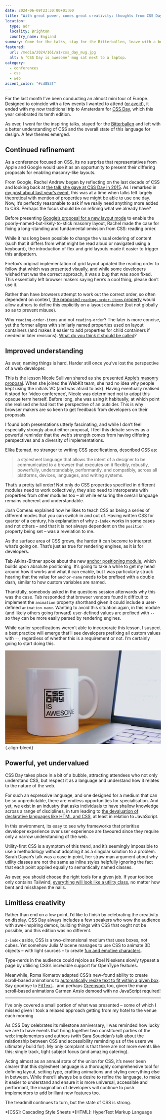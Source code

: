 ```yaml
---
date: 2024-06-09T23:30:00+01:00
title: "With great power, comes great creativity: thoughts from CSS Day 2024"
location:
  type: adr
  locality: Brighton
  country_name: England
summary: Come for the talks, stay for the Bitterballen, leave with a better understanding of a beautifully comprehensive tool for design.
featured:
  url: /media/2024/161/a1/css_day_mug.jpg
  alt: A ‘CSS Day is awesome’ mug sat next to a laptop.
category:
  - conferences
  - css
  - web
accent_color: "#cd853f"
---
```


For the last month I’ve been conducting an almost mini tour of Europe. Designed to coincide with a few events I wanted to attend ([or avoid][2]), it ended with my now traditional trip to Amsterdam for [CSS Day][1], which this year celebrated its tenth edition.

As ever, I went for the inspiring talks, stayed for the [Bitterballen][3] and left with a better understanding of CSS and the overall state of this language for design. A few themes emerged.

## Continued refinement

As a conference focused on CSS, its no surprise that representatives from Apple and Google would use it as an opportunity to present their differing proposals for enabling masonry-like layouts.

From Google, Rachel Andrew began by reflecting on the last decade of CSS and looking back at [the talk she gave at CSS Day in 2015][4]. As I remarked in [my post about last year’s event][5], this was at a time when talks felt largely theoretical with mention of properties we might be able to use one day. Now, it’s perfectly reasonable to ask if we really need anything more added to CSS. Perhaps the focus should be on refining what we already have?

Before presenting [Google’s proposal for a new layout mode][6] to enable the poorly-named-but-likely-to-stick masonry layout, Rachel made the case for fixing a long-standing and fundamental omission from CSS: reading order.

While it has long been possible to change the visual ordering of content (such that it differs from what might be read aloud or navigated using a keyboard), the introduction of flex and grid layouts made it easier to trigger this antipattern.

Firefox’s original implementation of grid layout updated the reading order to follow that which was presented visually, and while some developers wished that was the correct approach, it was a bug that was soon fixed. This essentially left browser makers saying here’s a cool thing, please don’t use it.

Rather than have browsers attempt to work out the correct order, so often dependent on context, [the proposed `reading-order-items` property][7] would allow authors to define this explicitly on a layout container (but not globally so as to prevent misuse).

Why `reading-order-items` and not `reading-order`? The later is more concise, yet the former aligns with similarly named properties used on layout containers (and makes it easier to add properties for child containers if needed in later revisions). [What do you think it should be called][8]?

## Improved understanding

As ever, naming things is hard. Harder still once you’ve lost the perspective of a web developer.

This is the lesson Nicole Sullivan shared as she presented [Apple’s masonry proposal][9]. When she joined the WebKit team, she had no idea why people kept using the initials VC (and was afraid to ask). Having eventually realised it stood for ‘video conference’, Nicole was determined not to adopt this opaque term herself. Before long, she was using it habitually, at which point she realised she had lost the perspective of an outsider. This is why browser makers are so keen to get feedback from developers on their proposals.

I found both presentations utterly fascinating, and while I don’t feel especially strongly about either proposal, I feel this debate serves as a powerful reminder that the web’s strength comes from having differing perspectives and a diversity of implementations.

Elika Etemad, no stranger to writing CSS specifications, described CSS as:

> a stylesheet language that allows the intent of a designer to be communicated to a browser that executes on it flexibly, robustly, powerfully, understandably, performantly, and compatibly, across all platforms, devices, languages, and writing systems.

That’s a pretty tall order! Not only do CSS properties specified in different modules need to work collectively, they also need to interoperate with properties from other modules too – all while ensuring the overall language remains coherent and understandable.

Josh Comeau explained how he likes to teach CSS as being a series of different modes that you can switch in and out of. Having written CSS for quarter of a century, his explanation of why `z-index` works in some cases and not others – and that it is not always dependent on the `position` property being set – was a revelation to me.

As the surface area of CSS grows, the harder it can become to interpret what’s going on. That’s just as true for rendering engines, as it is for developers.

Tab Atkins-Bittner spoke about the new [anchor positioning module][10], which builds upon absolute positioning. It’s going to take a while to get my head around how it works and what it can enable, but I was particularly struck hearing that the value for `anchor-name` needs to be prefixed with a double dash, similar to how custom variables are named.

Thankfully, somebody asked in the questions session afterwards why this was the case. Tab responded that browser vendors found it difficult to implement the `animation` property shorthand given it could include a user-defined `animation-name`. Wanting to avoid this situation again, in this module (and likely others going forward) user-defined values are prefixed with `--` so they can be more easily parsed by rendering engines.

While earlier specifications weren’t able to incorporate this lesson, I suspect a best practice will emerge that’ll see developers prefixing all custom values with `--`, regardless of whether this is a requirement or not. I’m certainly going to start doing this.

![A white mug with a variation of the ‘CSS is awesome’ logo on it, adapted to say CSS Day is awesome.](/media/2024/161/a1/css_day_mug.jpg "CSS Day is awesome – and I now have a mug to prove it.")
{.align-bleed}

## Powerful, yet undervalued

CSS Day takes place in a bit of a bubble, attracting attendees who not only understand CSS, but respect it as a language and understand how it relates to the nature of the web.

For such an expressive language, and one designed for a medium that can be so unpredictable, there are endless opportunities for specialisation. And yet, we exist in an industry that asks individuals to have shallow knowledge across a range of disciplines, in turn leading to [the devaluation of declarative languages like HTML and CSS][11], at least in relation to JavaScript.

In this environment, its easy to see why frameworks that prioritise developer experience over user experience are favoured since they require only a narrow understanding of the web.

Utility-first CSS is a symptom of this trend, and it’s seemingly impossible to use a methodology without adopting it as a singular solution to a problem. Sarah Dayan’s talk was a case in point, her straw man argument about why utility classes are not the same as inline styles helpfully ignoring the fact that each point applied equally to semantically named classes.

As ever, you should choose the right tools for a given job. If your toolbox only contains Tailwind, [everything will look like a utility class][12], no matter how bent and misshapen the nails.

## Limitless creativity

Rather than end on a low point, I’d like to finish by celebrating the creativity on display. CSS Day always includes a few speakers who wow the audience with awe-inspiring demos, building things with CSS that ought not be possible, and this edition was no different.

`z-index` aside, CSS is a two-dimensional medium that uses boxes, not cubes. Yet somehow Julia Miocene manages to use CSS to animate 3D objects – with light sources – to create [fun and emotive characters][13].

Type-nerds in the audience could rejoice as Roel Nieskens slowly typeset a page by utilising CSS’s incredible support for OpenType features.

Meanwhile, Roma Komarov adapted CSS’s new-found ability to create scroll-based animations to [automatically resize text to fit within a given box][14]. Say goodbye to [FitText][15]… and perhaps [Greensock][16] too, given the many scroll-based animations Carmen Ansio demoed with no JavaScript required!

---

I’ve only covered a small portion of what was presented – some of which I missed given I took a relaxed approach getting from my hotel to the venue each morning.

As CSS Day celebrates its milestone anniversary, I was reminded how lucky we are to have events that bring together two constituent parties of the web: implementors and authors (with Sara Soueidan’s talk about the relationship between CSS and accessibility reminding us of the users we ultimately build for). My only complaint is that there are not more events like this; single track, tight subject focus (and amazing catering).

Acting almost as an annual state of the union for CSS, it’s never been clearer that this stylesheet language is a thoroughly comprehensive tool for defining layout, setting type, crafting animations and styling everything else in between. While there’ll always be a desire to refine the language, to make it easier to understand and ensure it is more universal, accessible and performant, the imagination of developers will continue to push implementors to add brilliant new features too.

The treadmill continues to turn, but the state of CSS is strong.

[1]: https://cssday.nl/2024
[2]: /2024/135/a1/conferences/
[3]: https://en.wikipedia.org/wiki/Bitterballen
[4]: https://vimeo.com/133642780
[5]: /2023/162/a1/css_day/
[6]: https://developer.chrome.com/blog/masonry
[7]: https://drafts.csswg.org/css-display-4/#reading-order-items
[8]: https://github.com/w3c/csswg-drafts/issues/9921
[9]: https://webkit.org/blog/15269/help-us-invent-masonry-layouts-for-css-grid-level-3/
[10]: https://drafts.csswg.org/css-anchor-position-1/
[11]: https://heydonworks.com/article/reluctant-gatekeeping:-the-problem-with-full-stack/
[12]: https://pdx.su/blog/2023-07-26-tailwind-and-the-death-of-craftsmanship/
[13]: https://codepen.io/miocene
[14]: https://kizu.dev/fit-to-width-text/
[15]: http://fittextjs.com
[16]: https://gsap.com

*[CSS]: Cascading Style Sheets
*[HTML]: HyperText Markup Language
